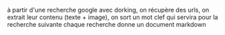 
à partir d'une recherche google avec dorking, 
on récupère des urls, on extrait leur contenu (texte + image),
on sort un mot clef qui servira pour la recherche suivante
chaque recherche donne un document markdown